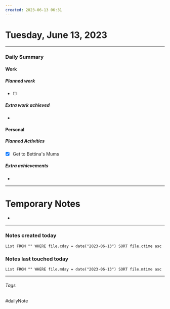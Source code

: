 ```yaml
---
created: 2023-06-13 06:31
---
```


# Tuesday, June 13, 2023

---

### Daily Summary

#### Work

##### Planned work

- [ ] 

##### Extra work achieved

-  

#### Personal

##### Planned Activities

- [x] Get to Bettina's Mums

##### Extra achievements

-  

---

# Temporary Notes

- 
---
### Notes created today
```dataview
List FROM "" WHERE file.cday = date("2023-06-13") SORT file.ctime asc
```

### Notes last touched today
```dataview
List FROM "" WHERE file.mday = date("2023-06-13") SORT file.mtime asc
```
---

###### Tags

#dailyNote
